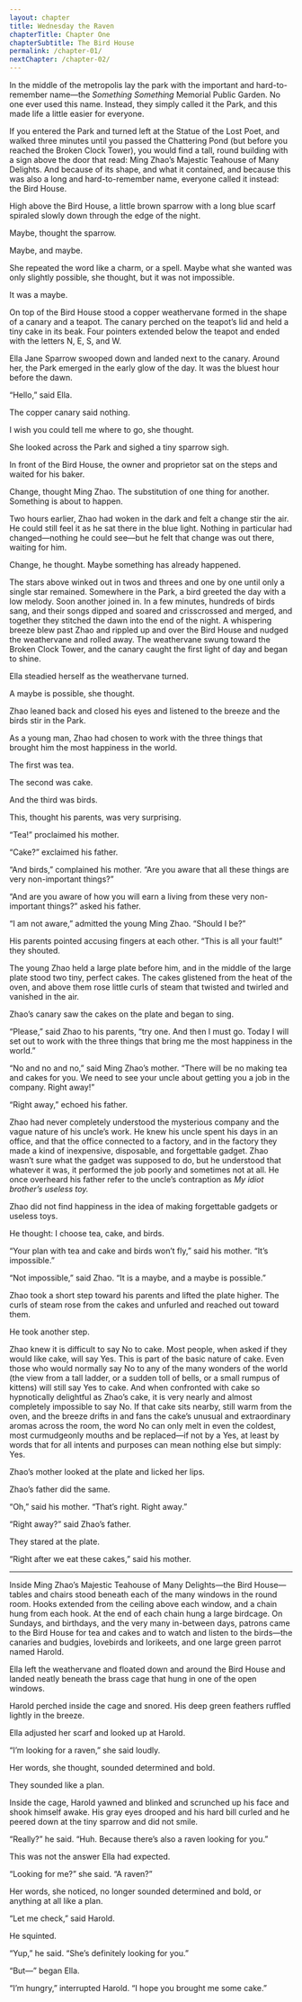 ```yaml
---
layout: chapter
title: Wednesday the Raven
chapterTitle: Chapter One
chapterSubtitle: The Bird House
permalink: /chapter-01/
nextChapter: /chapter-02/
---
```


In the middle of the metropolis lay the park with the important and hard-to-remember name—the _Something Something_ Memorial Public Garden. No one ever used this name. Instead, they simply called it the Park, and this made life a little easier for everyone.

If you entered the Park and turned left at the Statue of the Lost Poet, and walked three minutes until you passed the Chattering Pond (but before you reached the Broken Clock Tower), you would find a tall, round building with a sign above the door that read: Ming Zhao’s Majestic Teahouse of Many Delights. And because of its shape, and what it contained, and because this was also a long and hard-to-remember name, everyone called it instead: the Bird House.

High above the Bird House, a little brown sparrow with a long blue scarf spiraled slowly down through the edge of the night.

Maybe, thought the sparrow.

Maybe, and maybe.

She repeated the word like a charm, or a spell. Maybe what she wanted was only slightly possible, she thought, but it was not impossible.

It was a maybe.

On top of the Bird House stood a copper weathervane formed in the shape of a canary and a teapot. The canary perched on the teapot’s lid and held a tiny cake in its beak. Four pointers extended below the teapot and ended with the letters <span class="smcp">N</span>, <span class="smcp">E</span>, <span class="smcp">S</span>, and <span class="smcp">W</span>.

Ella Jane Sparrow swooped down and landed next to the canary. Around her, the Park emerged in the early glow of the day. It was the bluest hour before the dawn.

“Hello,” said Ella.

The copper canary said nothing.

I wish you could tell me where to go, she thought.

She looked across the Park and sighed a tiny sparrow sigh.

In front of the Bird House, the owner and proprietor sat on the steps and waited for his baker.

Change, thought Ming Zhao. The substitution of one thing for another. Something is about to happen.

Two hours earlier, Zhao had woken in the dark and felt a change stir the air. He could still feel it as he sat there in the blue light. Nothing in particular had changed—nothing he could see—but he felt that change was out there, waiting for him.

Change, he thought. Maybe something has already happened.

The stars above winked out in twos and threes and one by one until only a single star remained. Somewhere in the Park, a bird greeted the day with a low melody. Soon another joined in. In a few minutes, hundreds of birds sang, and their songs dipped and soared and crisscrossed and merged, and together they stitched the dawn into the end of the night. A whispering breeze blew past Zhao and rippled up and over the Bird House and nudged the weathervane and rolled away. The weathervane swung toward the Broken Clock Tower, and the canary caught the first light of day and began to shine.

Ella steadied herself as the weathervane turned.

A maybe is possible, she thought.

Zhao leaned back and closed his eyes and listened to the breeze and the birds stir in the Park.

As a young man, Zhao had chosen to work with the three things that brought him the most happiness in the world.

The first was tea.

The second was cake.

And the third was birds.

This, thought his parents, was very surprising.

“Tea!” proclaimed his mother.

“Cake?” exclaimed his father.

“And birds,” complained his mother. “Are you aware that all these things are very non-important things?”

“And are you aware of how you will earn a living from these very non-important things?” asked his father.

“I am not aware,” admitted the young Ming Zhao. “Should I be?”

His parents pointed accusing fingers at each other. “This is all your fault!” they shouted.

The young Zhao held a large plate before him, and in the middle of the large plate stood two tiny, perfect cakes. The cakes glistened from the heat of the oven, and above them rose little curls of steam that twisted and twirled and vanished in the air.

Zhao’s canary saw the cakes on the plate and began to sing.

“Please,” said Zhao to his parents, “try one. And then I must go. Today I will set out to work with the three things that bring me the most happiness in the world.”

“No and no and no,” said Ming Zhao’s mother. “There will be no making tea and cakes for you. We need to see your uncle about getting you a job in the company. Right away!”

“Right away,” echoed his father.

Zhao had never completely understood the mysterious company and the vague nature of his uncle’s work. He knew his uncle spent his days in an office, and that the office connected to a factory, and in the factory they made a kind of inexpensive, disposable, and forgettable gadget. Zhao wasn’t sure what the gadget was supposed to do, but he understood that whatever it was, it performed the job poorly and sometimes not at all. He once overheard his father refer to the uncle’s contraption as _My idiot brother’s useless toy._

Zhao did not find happiness in the idea of making forgettable gadgets or useless toys.

He thought: I choose tea, cake, and birds.

“Your plan with tea and cake and birds won’t fly,” said his mother. “It’s impossible.”

“Not impossible,” said Zhao. “It is a maybe, and a maybe is possible.”

Zhao took a short step toward his parents and lifted the plate higher. The curls of steam rose from the cakes and unfurled and reached out toward them.

He took another step.

Zhao knew it is difficult to say No to cake. Most people, when asked if they would like cake, will say Yes. This is part of the basic nature of cake. Even those who would normally say No to any of the many wonders of the world (the view from a tall ladder, or a sudden toll of bells, or a small rumpus of kittens) will still say Yes to cake. And when confronted with cake so hypnotically delightful as Zhao’s cake, it is very nearly and almost completely impossible to say No. If that cake sits nearby, still warm from the oven, and the breeze drifts in and fans the cake’s unusual and extraordinary aromas across the room, the word No can only melt in even the coldest, most curmudgeonly mouths and be replaced—if not by a Yes, at least by words that for all intents and purposes can mean nothing else but simply: Yes.

Zhao’s mother looked at the plate and licked her lips.

Zhao’s father did the same.

“Oh,” said his mother. “That’s right. Right away.”

“Right away?” said Zhao’s father.

They stared at the plate.

“Right after we eat these cakes,” said his mother.

---

Inside Ming Zhao’s Majestic Teahouse of Many Delights—the Bird House—tables and chairs stood beneath each of the many windows in the round room. Hooks extended from the ceiling above each window, and a chain hung from each hook. At the end of each chain hung a large birdcage. On Sundays, and birthdays, and the very many in-between days, patrons came to the Bird House for tea and cakes and to watch and listen to the birds—the canaries and budgies, lovebirds and lorikeets, and one large green parrot named Harold.

Ella left the weathervane and floated down and around the Bird House and landed neatly beneath the brass cage that hung in one of the open windows.

Harold perched inside the cage and snored. His deep green feathers ruffled lightly in the breeze.

Ella adjusted her scarf and looked up at Harold.

“I’m looking for a raven,” she said loudly.

Her words, she thought, sounded determined and bold.

They sounded like a plan.

Inside the cage, Harold yawned and blinked and scrunched up his face and shook himself awake. His gray eyes drooped and his hard bill curled and he peered down at the tiny sparrow and did not smile.

“Really?” he said. “Huh. Because there’s also a raven looking for you.”

This was not the answer Ella had expected.

“Looking for me?” she said. “A raven?”

Her words, she noticed, no longer sounded determined and bold, or anything at all like a plan.

“Let me check,” said Harold.

He squinted.

“Yup,” he said. “She’s definitely looking for you.”

“But—” began Ella.

“I’m hungry,” interrupted Harold. “I hope you brought me some cake.”

